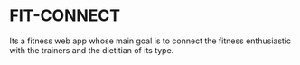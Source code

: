 # FIT-CONNECT
Its a fitness web app whose main goal is  to connect the fitness enthusiastic with the trainers and the dietitian of its type. 
